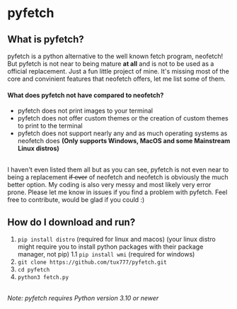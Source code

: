 # pyfetch
## What is pyfetch?
pyfetch is a python alternative to the well known fetch program, neofetch! But pyfetch is not near to being mature **at all** and is not to be used as a official replacement. Just a fun little project of mine.
It's missing most of the core and convinient features that neofetch offers, let me list some of them.
#### What does pyfetch not have compared to neofetch?
* pyfetch does not print images to your terminal
* pyfetch does not offer custom themes or the creation of custom themes to print to the terminal
* pyfetch does not support nearly any and as much operating systems as neofetch does **(Only supports Windows, MacOS and some Mainstream Linux distros)**

<!-- end of the list -->
\
I haven't even listed them all but as you can see, pyfetch is not even near to being a replacement ~~if ever~~ of neofetch and neofetch is obviously the much better option.
My coding is also very messy and most likely very error prone. Please let me know in issues if you find a problem with pyfetch. Feel free to contribute, would be glad if you could :)
## How do I download and run?
1. ```pip install distro``` (required for linux and macos) (your linux distro might require you to install python packages with their package manager, not pip)
1.1 ```pip install wmi``` (required for windows)
2. ```git clone https://github.com/tux777/pyfetch.git```
3. ```cd pyfetch```
4. ```python3 fetch.py```
<!-- end of the list -->
\
*Note: pyfetch requires Python version 3.10 or newer*
